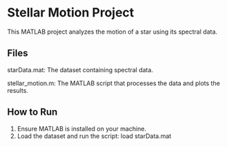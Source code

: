 # Stellar Motion Project

This MATLAB project analyzes the motion of a star using its spectral data.

## Files
starData.mat: The dataset containing spectral data.


stellar_motion.m: The MATLAB script that processes the data and plots the results.

## How to Run
1. Ensure MATLAB is installed on your machine.
2. Load the dataset and run the script:
   load starData.mat

